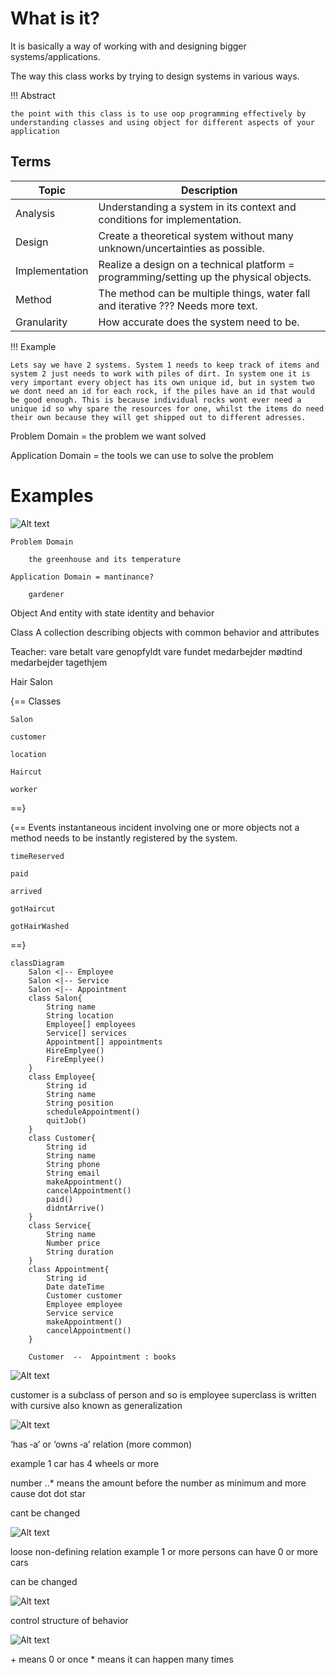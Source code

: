 # What is it?

It is basically a way of working with and designing bigger systems/applications.

The way this class works by trying to design systems in various ways.

!!! Abstract

    the point with this class is to use oop programming effectively by understanding classes and using object for different aspects of your application

## Terms
| Topic          | Description                                                                                   |
|----------------|-----------------------------------------------------------------------------------------------|
| Analysis       | Understanding a system in its context and conditions for implementation.                       |
| Design         | Create a theoretical system without many unknown/uncertainties as possible.                    |
| Implementation | Realize a design on a technical platform = programming/setting up the physical objects.         |
| Method         | The method can be multiple things, water fall and iterative ??? Needs more text.               |
| Granularity    | How accurate does the system need to be.                                                       |



!!! Example

    Lets say we have 2 systems. System 1 needs to keep track of items and system 2 just needs to work with piles of dirt. In system one it is very important every object has its own unique id, but in system two we dont need an id for each rock, if the piles have an id that would be good enough. This is because individual rocks wont ever need a unique id so why spare the resources for one, whilst the items do need their own because they will get shipped out to different adresses.


Problem Domain = the problem we want solved

Application Domain = the tools we can use to solve the problem




# Examples

![Alt text](image.png)

    Problem Domain

        the greenhouse and its temperature

    Application Domain = mantinance?

        gardener 

Object 
And entity with state identity and behavior

Class
A collection describing objects with common behavior and attributes

Teacher:
vare betalt
vare genopfyldt
vare fundet
medarbejder mødtind
medarbejder tagethjem


Hair Salon

{== Classes
    
    Salon
    
    customer
    
    location
    
    Haircut

    worker

==}

{== Events instantaneous incident involving one or more objects not a method needs to be instantly registered by the system.
    
    timeReserved
    
    paid
    
    arrived
    
    gotHaircut
    
    gotHairWashed
==}

```mermaid
classDiagram
    Salon <|-- Employee
    Salon <|-- Service
    Salon <|-- Appointment
    class Salon{
        String name
        String location
        Employee[] employees
        Service[] services
        Appointment[] appointments
        HireEmplyee()
        FireEmplyee()
    }
    class Employee{
        String id
        String name
        String position
        scheduleAppointment()
        quitJob()
    }
    class Customer{
        String id
        String name
        String phone
        String email
        makeAppointment()
        cancelAppointment()
        paid()
        didntArrive()
    }
    class Service{
        String name
        Number price
        String duration
    }
    class Appointment{
        String id
        Date dateTime
        Customer customer
        Employee employee
        Service service
        makeAppointment()
        cancelAppointment()
    }

    Customer  --  Appointment : books
```

![Alt text](image-1.png)

customer is a subclass of person and so is employee superclass is written with cursive also known as generalization

![Alt text](image-2.png)

‘has ‐a’ or ‘owns ‐a’ relation (more common)

example 1 car has 4 wheels or more 

number ..* means the amount before the number as minimum and more cause dot dot star

cant be changed

![Alt text](image-3.png)

loose non-defining relation example 1 or more persons can have 0 or more cars

can be changed

![Alt text](image-4.png)

control structure of behavior 

![Alt text](image-5.png)

\+ means 0 or once * means it can happen many times